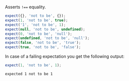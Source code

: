 Asserts `!==` equality.

<!-- evaluate -->
```javascript
expect({}, 'not to be', {});
expect(1, 'not to be', true);
expect('1', 'not to be', 1);
expect(null, 'not to be', undefined);
expect(0, 'not to be', 'null');
expect(undefined, 'not to be', 'null');
expect(false, 'not to be', 'true');
expect(true, 'not to be', 'false');
```
<!-- /evaluate -->

In case of a failing expectation you get the following output:

<!-- evaluate -->
```javascript
expect(1, 'not to be', 1);
```

```
expected 1 not to be 1
```
<!-- /evaluate -->
